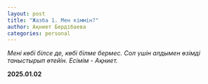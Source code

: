 ```yaml
---
layout: post
title: "Жазба 1. Мен кіммін?"
author: Ақниет Бердібаева
categories: personal
---
```


_Мені көбі білсе де, көбі білме бермес. Сол үшін алдымен өзімді таныстырып өтейін. Есімім - Ақниет._

<b>2025.01.02</b>
